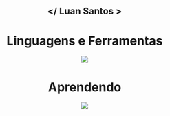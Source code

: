 ## <p align="center"> </ Luan Santos > </p>

<div align="center">
  <h1>Linguagens e Ferramentas</h1>
  <p align="center">
    <img src="https://skillicons.dev/icons?i=typescript,js,html,css,bootstrap,python,git,vscode,php,mysql,tailwind">
  </p>
</div>

<div align="center">
  <h1>Aprendendo</h1>
  <p align="center">
    <img src="https://skillicons.dev/icons?i=react">
  </p>
</div>

